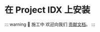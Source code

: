 # 在 Project IDX 上安装

::: warning 🚧 施工中
欢迎向我们 [贡献文档](https://github.com/yenche123/thus-note/tree/cool/thus-docs/docs/guide/ide/project-idx.md)。
:::
